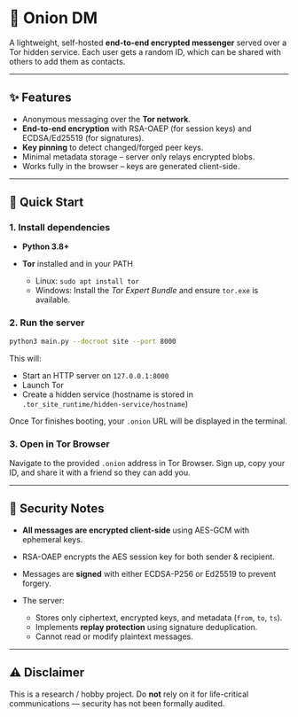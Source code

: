 # 🧅 Onion DM

A lightweight, self-hosted **end-to-end encrypted messenger** served over a Tor hidden service.
Each user gets a random ID, which can be shared with others to add them as contacts.

---

## ✨ Features

* Anonymous messaging over the **Tor network**.
* **End-to-end encryption** with RSA-OAEP (for session keys) and ECDSA/Ed25519 (for signatures).
* **Key pinning** to detect changed/forged peer keys.
* Minimal metadata storage – server only relays encrypted blobs.
* Works fully in the browser – keys are generated client-side.

---

## 🚀 Quick Start

### 1. Install dependencies

* **Python 3.8+**
* **Tor** installed and in your PATH

  * Linux: `sudo apt install tor`
  * Windows: Install the *Tor Expert Bundle* and ensure `tor.exe` is available.

### 2. Run the server

```bash
python3 main.py --docroot site --port 8000
```

This will:

* Start an HTTP server on `127.0.0.1:8000`
* Launch Tor
* Create a hidden service (hostname is stored in `.tor_site_runtime/hidden-service/hostname`)

Once Tor finishes booting, your `.onion` URL will be displayed in the terminal.

### 3. Open in Tor Browser

Navigate to the provided `.onion` address in Tor Browser.
Sign up, copy your ID, and share it with a friend so they can add you.

---

## 🔐 Security Notes

* **All messages are encrypted client-side** using AES-GCM with ephemeral keys.
* RSA-OAEP encrypts the AES session key for both sender & recipient.
* Messages are **signed** with either ECDSA-P256 or Ed25519 to prevent forgery.
* The server:

  * Stores only ciphertext, encrypted keys, and metadata (`from`, `to`, `ts`).
  * Implements **replay protection** using signature deduplication.
  * Cannot read or modify plaintext messages.

---

## ⚠ Disclaimer

This is a research / hobby project.
Do **not** rely on it for life-critical communications — security has not been formally audited.
